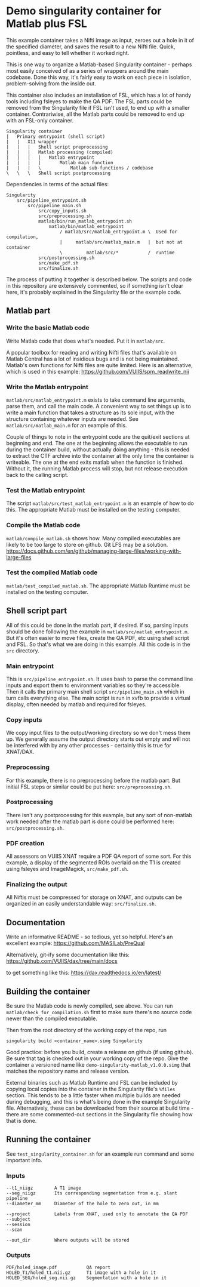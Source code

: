 # Demo singularity container for Matlab plus FSL

This example container takes a Nifti image as input, zeroes out a hole in it of
the specified diameter, and saves the result to a new Nifti file. Quick,
pointless, and easy to tell whether it worked right.

This is one way to organize a Matlab-based Singularity container - 
perhaps most easily conceived of as a series of wrappers around the main 
codebase. Done this way, it's fairly easy to work on each piece in isolation,
problem-solving from the inside out.

This container also includes an installation of FSL, which has a lot of handy
tools including fsleyes to make the QA PDF. The FSL parts could be removed from
the Singularity file if FSL isn't used, to end up with a smaller container.
Contrariwise, all the Matlab parts could be removed to end up with an FSL-only
container.

    Singularity container
    |   Primary entrypoint (shell script)
    |   |   X11 wrapper
    |   |   |   Shell script preprocessing
    |   |   |   Matlab processing (compiled)
    |   |   |   |   Matlab entrypoint
    |   |   |   |       Matlab main function
    |   |   |   \           Matlab sub-functions / codebase
    \   \   \   Shell script postprocessing

Dependencies in terms of the actual files:

    Singularity
        src/pipeline_entrypoint.sh
            src/pipeline_main.sh
                src/copy_inputs.sh
                src/preprocessing.sh
                matlab/bin/run_matlab_entrypoint.sh
                    matlab/bin/matlab_entrypoint
                        / matlab/src/matlab_entrypoint.m \  Used for compilation,
                        |     matlab/src/matlab_main.m   |  but not at container
                        \         matlab/src/*           /  runtime
                src/postprocessing.sh
                src/make_pdf.sh
                src/finalize.sh

The process of putting it together is described below. The scripts and code in
this repository are extensively commented, so if something isn't clear here,
it's probably explained in the Singularity file or the example code.


## Matlab part

### Write the basic Matlab code

Write Matlab code that does what's needed. Put it in `matlab/src`.

A popular toolbox for reading and writing Nifti files that's available on Matlab
Central has a lot of insidious bugs and is not being maintained. Matlab's own 
functions for Nifti files are quite limited. Here is an alternative, which is
used in this example: 
https://github.com/VUIIS/spm_readwrite_nii

### Write the Matlab entrypoint

`matlab/src/matlab_entrypoint.m` exists to take command line arguments, parse 
them, and call the main code. A convenient way to set things up is to write a 
main function that takes a structure as its sole input, with the structure
containing whatever inputs are needed. See `matlab/src/matlab_main.m` for an 
example of this.

Couple of things to note in the entrypoint code are the quit/exit sections at
beginning and end. The one at the beginning allows the executable to run during 
the container build, without actually doing anything - this is needed to extract
the CTF archive into the container at the only time the container is writeable.
The one at the end exits matlab when the function is finished. Without it, the 
running Matlab process will stop, but not release execution back to the calling 
script.

### Test the Matlab entrypoint

The script `matlab/src/test_matlab_entrypoint.m` is an example of how to do
this. The appropriate Matlab must be installed on the testing computer.

### Compile the Matlab code

`matlab/compile_matlab.sh` shows how. Many compiled executables are likely to be
too large to store on github. Git LFS may be a solution.
https://docs.github.com/en/github/managing-large-files/working-with-large-files

### Test the compiled Matlab code

`matlab/test_compiled_matlab.sh`. The appropriate Matlab Runtime must be
installed on the testing computer.


## Shell script part

All of this could be done in the matlab part, if desired. If so, parsing inputs
should be done following the example in `matlab/src/matlab_entrypoint.m`. But 
it's often easier to move files, create the QA PDF, etc using shell script and 
FSL. So that's what we are doing in this example. All this code is in the `src`
directory.

### Main entrypoint

This is `src/pipeline_entrypoint.sh`. It uses bash to parse the command line
inputs and export them to environment variables so they're accessible. Then it
calls the primary main shell script `src/pipeline_main.sh` which in turn calls
everything else. The main script is run in xvfb to provide a virtual display,
often needed by matlab and required for fsleyes.

### Copy inputs

We copy input files to the output/working directory so we don't mess them up. We
generally assume the output directory starts out empty and will not be 
interfered with by any other processes - certainly this is true for XNAT/DAX.

### Preprocessing

For this example, there is no preprocessing before the matlab part. But initial 
FSL steps or similar could be put here: `src/preprocessing.sh`.

### Postprocessing

There isn't any postprocessing for this example, but any sort of non-matlab 
work needed after the matlab part is done could be performed here: 
`src/postprocessing.sh`.

### PDF creation

All assessors on VUIIS XNAT require a PDF QA report of some sort. For this
example, a display of the segmented ROIs overlaid on the T1 is created using
fsleyes and ImageMagick, `src/make_pdf.sh`.

### Finalizing the output

All Niftis must be compressed for storage on XNAT, and outputs can be organized
in an easily understandable way: `src/finalize.sh`.


## Documentation

Write an informative README - so tedious, yet so helpful. Here's an excellent 
example: https://github.com/MASILab/PreQual

Alternatively, git-ify some documentation like this:
https://github.com/VUIIS/dax/tree/main/docs

to get something like this:
https://dax.readthedocs.io/en/latest/


## Building the container

Be sure the Matlab code is newly compiled, see above. You can run 
`matlab/check_for_compilation.sh` first to make sure there's no source code
newer than the compiled executable.

Then from the root directory of the working copy of the repo, run

    singularity build <container_name>.simg Singularity

Good practice: before you build, create a release on github (if using github).
Be sure that tag is checked out in your working copy of the repo. Give the 
container a versioned name like `demo-singularity-matlab_v1.0.0.simg` that 
matches the repository name and release version.

External binaries such as Matlab Runtime and FSL can be included by copying 
local copies into the container in the Singularity file's `%files` section. This 
tends to be a little faster when multiple builds are needed during debugging,
and this is what's being done in the example Singularity file. Alternatively, 
these can be downloaded from their source at build time - there are some 
commented-out sections in the Singularity file showing how that is done.


## Running the container

See `test_singularity_container.sh` for an example run command and some
important info.

### Inputs

    --t1_niigz        A T1 image
    --seg_niigz       Its corresponding segmentation from e.g. slant pipeline
    --diameter_mm     Diameter of the hole to zero out, in mm
    
    --project         Labels from XNAT, used only to annotate the QA PDF
    --subject
    --session
    --scan
    
    --out_dir         Where outputs will be stored

### Outputs

    PDF/holed_image.pdf           QA report
    HOLED_T1/holed_t1.nii.gz      T1 image with a hole in it
    HOLED_SEG/holed_seg.nii.gz    Segmentation with a hole in it

